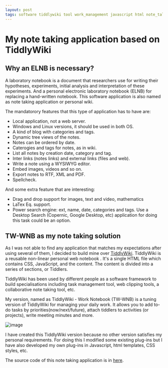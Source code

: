 ```yaml
---
layout: post
tags: software tiddlywiki tool work_management javascript html note_talking
---
```


# My note taking application based on TiddlyWiki

## Why an ELNB is necessary?

A laboratory notebook is a document that researchers use for writing their hypotheses, experiments, initial analysis and interpretation of these experiments. And a personal electronic laboratory notebook (ELNB) for replacing a hand-written notebook. This software application is also named as note taking application or personal wiki.

The mandatorory features that this type of application has to have are:

- Local application, not a web server.
- Windows and Linux versions, it should be used in both OS.
- A kind of blog with categories and tags.
- Dynamic tree views of the notes.
- Notes can be ordered by date.
- Caterogies and tags for notes, as in wiki.
- List all notes by creation date, category and tag.
- Inter links (notes links) and external links (files and web).
- Write a note using a WYSIWYG editor.
- Embed images, videos and so on.
- Export notes to RTF, XML and PDF.
- Spellcheck.

And some extra feature that are interesting:

- Drag and drop support for images, text and video, mathematics
- LaTex Eq. support.
- Power search engine: ext, name, date, categories and tags. Use a Desktop Search (Copernic, Google Desktop, etc) application for doing this task could be an option.
 
## TW-WNB as my note taking solution

As I was not able to find any application that matches my expectations after using several of them, I decided to build mine over [TiddlyWiki](https://tiddlywiki.com). TiddlyWiki is a reusable non-linear personal web notebook . It's a single HTML file which contains CSS, JavaScript, and the content. The content is divided into a series of sections, or Tiddlers.

TiddlyWiki has been used by different people as a software framework to build specialisations including task management tool, web clipping tools, a collaborative note taking tool, etc.

My version, named as TiddlyWiki - Work Notebook (TW-WNB) is a tuning version of TiddlyWiki for managing your daily work. It allows you to add to-do tasks by priorities(now/next/future), attach tiddlers to activities (or projects), write meeting minutes and more.

![image](https://user-images.githubusercontent.com/1392333/153742386-c5f102f6-ad23-49cf-ba5b-342192082fd8.png)

I have created this TiddlyWiki version because no other version satisfies my personal requirements. For doing this I modified some existing plug-ins but I have also developed my own plug-ins in Javascript, html templates, CSS styles, etc.

The source code of this note taking application is in [here](https://github.com/dgerod/tw-wnb).

